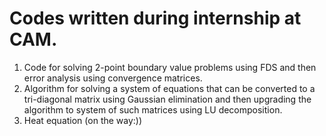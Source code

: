 # Codes written during internship at CAM.
1. Code for solving 2-point boundary value problems using FDS and then error analysis using convergence matrices.
2. Algorithm for solving a system of equations that can be converted to a tri-diagonal matrix using Gaussian elimination and then upgrading the algorithm to system of such matrices using LU decomposition.
3. Heat equation (on the way:))
